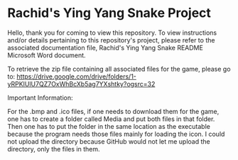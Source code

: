# Rachid's Ying Yang Snake Project

Hello, thank you for coming to view this repository. To view instructions and/or details pertaining to this repository's project, please
refer to the associated documentation file, Rachid's Ying Yang Snake README Microsoft Word document.

To retrieve the zip file containing all associated files for the game, please go to: https://drive.google.com/drive/folders/1-yRPKIUlU7QZ7OxWhBcXb5ag7YXshtky?ogsrc=32

Important Information:

For the .bmp and .ico files, if one needs to download them for the game, one has to create a folder called Media and put both files in
that folder. Then one has to put the folder in the same location as the executable because the program needs those files mainly for loading the icon. I could not upload the directory because GitHub would not let me upload the directory, only the files in them.
